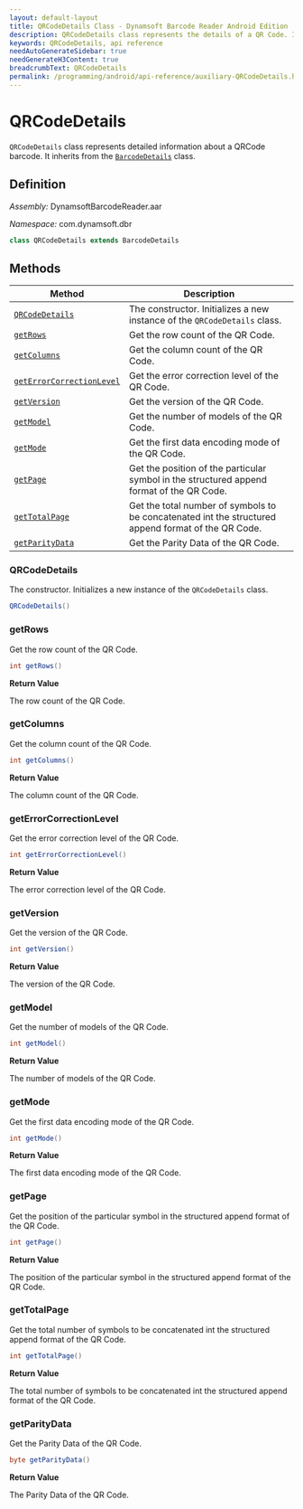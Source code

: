 ```yaml
---
layout: default-layout
title: QRCodeDetails Class - Dynamsoft Barcode Reader Android Edition
description: QRCodeDetails class represents the details of a QR Code. It is derived from the BarcodeDetails class and contains various attributes related to the QR Code.
keywords: QRCodeDetails, api reference
needAutoGenerateSidebar: true
needGenerateH3Content: true
breadcrumbText: QRCodeDetails
permalink: /programming/android/api-reference/auxiliary-QRCodeDetails.html
---
```


# QRCodeDetails

`QRCodeDetails` class represents detailed information about a QRCode barcode. It inherits from the [`BarcodeDetails`](barcode-details.md) class.

## Definition

*Assembly:* DynamsoftBarcodeReader.aar

*Namespace:* com.dynamsoft.dbr

```java
class QRCodeDetails extends BarcodeDetails
```

## Methods

| Method | Description |
| ------ | ----------- |
| [`QRCodeDetails`](#qrcodedetails-1) | The constructor. Initializes a new instance of the `QRCodeDetails` class. |
| [`getRows`](#getrows) | Get the row count of the QR Code.|
| [`getColumns`](#getcolumns) | Get the column count of the QR Code.|
| [`getErrorCorrectionLevel`](#geterrorcorrectionlevel) | Get the error correction level of the QR Code.|
| [`getVersion`](#getversion) | Get the version of the QR Code.|
| [`getModel`](#getmodel) | Get the number of models of the QR Code.|
| [`getMode`](#getmode) | Get the first data encoding mode of the QR Code.|
| [`getPage`](#getpage) | Get the position of the particular symbol in the structured append format of the QR Code.|
| [`getTotalPage`](#gettotalpage) | Get the total number of symbols to be concatenated int the structured append format of the QR Code.|
| [`getParityData`](#getparitydata) | Get the Parity Data of the QR Code.|

### QRCodeDetails

The constructor. Initializes a new instance of the `QRCodeDetails` class.

```java
QRCodeDetails()
```

### getRows

Get the row count of the QR Code.

```java
int getRows()
```

**Return Value**

The row count of the QR Code.

### getColumns

Get the column count of the QR Code.

```java
int getColumns()
```

**Return Value**

The column count of the QR Code.

### getErrorCorrectionLevel

Get the error correction level of the QR Code.

```java
int getErrorCorrectionLevel()
```

**Return Value**

The error correction level of the QR Code.

### getVersion

Get the version of the QR Code.

```java
int getVersion()
```

**Return Value**

The version of the QR Code.

### getModel

Get the number of models of the QR Code.

```java
int getModel()
```

**Return Value**

The number of models of the QR Code.

### getMode

Get the first data encoding mode of the QR Code.

```java
int getMode()
```

**Return Value**

The first data encoding mode of the QR Code.

### getPage

Get the position of the particular symbol in the structured append format of the QR Code.

```java
int getPage()
```

**Return Value**

The position of the particular symbol in the structured append format of the QR Code.

### getTotalPage

Get the total number of symbols to be concatenated int the structured append format of the QR Code.

```java
int getTotalPage()
```

**Return Value**

The total number of symbols to be concatenated int the structured append format of the QR Code.

### getParityData

Get the Parity Data of the QR Code.

```java
byte getParityData()
```

**Return Value**

The Parity Data of the QR Code.
